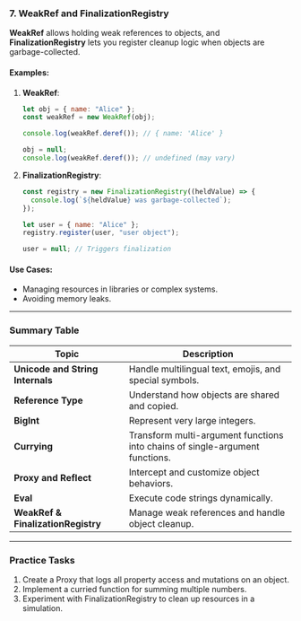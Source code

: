 ### **7. WeakRef and FinalizationRegistry**

**WeakRef** allows holding weak references to objects, and **FinalizationRegistry** lets you register cleanup logic when objects are garbage-collected.

#### **Examples**:

1. **WeakRef**:

   ```javascript
   let obj = { name: "Alice" };
   const weakRef = new WeakRef(obj);

   console.log(weakRef.deref()); // { name: 'Alice' }

   obj = null;
   console.log(weakRef.deref()); // undefined (may vary)
   ```

2. **FinalizationRegistry**:

   ```javascript
   const registry = new FinalizationRegistry((heldValue) => {
     console.log(`${heldValue} was garbage-collected`);
   });

   let user = { name: "Alice" };
   registry.register(user, "user object");

   user = null; // Triggers finalization
   ```

#### **Use Cases**:

- Managing resources in libraries or complex systems.
- Avoiding memory leaks.

---

### **Summary Table**

| **Topic**                          | **Description**                                                              |
| ---------------------------------- | ---------------------------------------------------------------------------- |
| **Unicode and String Internals**   | Handle multilingual text, emojis, and special symbols.                       |
| **Reference Type**                 | Understand how objects are shared and copied.                                |
| **BigInt**                         | Represent very large integers.                                               |
| **Currying**                       | Transform multi-argument functions into chains of single-argument functions. |
| **Proxy and Reflect**              | Intercept and customize object behaviors.                                    |
| **Eval**                           | Execute code strings dynamically.                                            |
| **WeakRef & FinalizationRegistry** | Manage weak references and handle object cleanup.                            |

---

### **Practice Tasks**

1. Create a Proxy that logs all property access and mutations on an object.
2. Implement a curried function for summing multiple numbers.
3. Experiment with FinalizationRegistry to clean up resources in a simulation.

